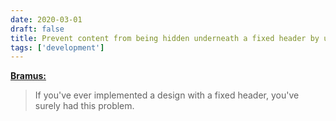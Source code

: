 ```yaml
---
date: 2020-03-01
draft: false
title: Prevent content from being hidden underneath a fixed header by using `scroll-margin-top`
tags: ['development']
---
```


**[Bramus:](https://www.bram.us/2020/03/01/prevent-content-from-being-hidden-underneath-a-fixed-header-by-using-scroll-margin-top/)**
> If you've ever implemented a design with a fixed header, you've surely had this problem.<!-- excerpt -->
